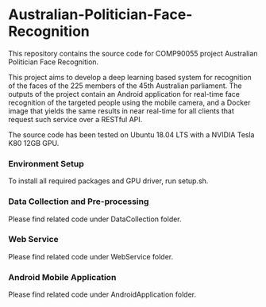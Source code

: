 # Australian-Politician-Face-Recognition

This repository contains the source code for COMP90055 project Australian Politician Face Recognition.

This project aims to develop a deep learning based system for recognition of the faces of the 225 members of the 45th Australian parliament. The outputs of the project contain an Android application for real-time face recognition of the targeted people using the mobile camera, and a Docker image that yields the same results in near real-time for all clients that request such service over a RESTful API. 

The source code has been tested on Ubuntu 18.04 LTS with a NVIDIA Tesla K80 12GB GPU.

### Environment Setup

To install all required packages and GPU driver, run setup.sh.

### Data Collection and Pre-processing

Please find related code under DataCollection folder.

### Web Service

Please find related code under WebService folder.

### Android Mobile Application

Please find related code under AndroidApplication folder.
